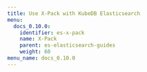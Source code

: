 ```yaml
---
title: Use X-Pack with KubeDB Elasticsearch
menu:
  docs_0.10.0:
    identifier: es-x-pack
    name: X-Pack
    parent: es-elasticsearch-guides
    weight: 60
menu_name: docs_0.10.0
---
```


